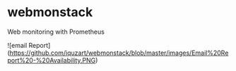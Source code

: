 # webmonstack
Web monitoring with Prometheus 



![email Report] (https://github.com/iquzart/webmonstack/blob/master/images/Email%20Report%20-%20Availability.PNG)

